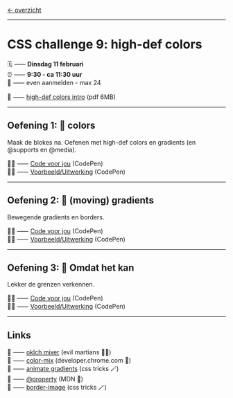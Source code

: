 [← overzicht](CHALLENGES.md)

---

# CSS challenge 9: high-def colors

🗓️ ⸺ **Dinsdag 11 februari**  
⏰ ⸺ **9:30 - ca 11:30 uur**  
🙋 ⸺ even aanmelden - max 24  

📗 ⸺
<a href="pres/FDND-2425-CSSchallenge10-colors.pdf" target="_blank" rel="noopener noreferrer">high-def colors intro</a> 
(pdf 6MB)   

---

## Oefening 1: 🎨 colors

Maak de blokes na. Oefenen met high-def colors en gradients (en @supports en @media).

🧑‍💻 ⸺
<a href="https://codepen.io/shooft/pen/LYvLrQK" target="_blank" rel="noopener noreferrer">Code voor jou</a>
(CodePen)  
🧑‍💻 ⸺
<a href="https://codepen.io/shooft/pen/BaEZoXb" target="_blank" rel="noopener noreferrer">Voorbeeld/Uitwerking</a>
(CodePen)

---

## Oefening 2: 🌈 (moving) gradients

Bewegende gradients en borders.

🧑‍💻 ⸺
<a href="https://codepen.io/shooft/pen/rNbwKdq" target="_blank" rel="noopener noreferrer">Code voor jou</a>
(CodePen)  
🧑‍💻 ⸺
<a href="https://codepen.io/shooft/pen/yLrXegJ" target="_blank" rel="noopener noreferrer">Voorbeeld/Uitwerking</a>
(CodePen)

---

## Oefening 3: 🤪 Omdat het kan

Lekker de grenzen verkennen.

🧑‍💻 ⸺
<a href="https://codepen.io/shooft/pen/Pogjaab" target="_blank" rel="noopener noreferrer">Code voor jou</a>
(CodePen)  
🧑‍💻 ⸺
<a href="https://codepen.io/shooft/live/VwNWeEg" target="_blank" rel="noopener noreferrer">Voorbeeld/Uitwerking</a>
(CodePen)

---

## Links

🎯 ⸺ [oklch mixer](https://oklch.com) (evil martians 🧑‍💻)  
🎯 ⸺ [color-mix](https://developer.chrome.com/docs/css-ui/css-color-mix) (developer.chrome.com 🦖)  
🎯 ⸺ [animate gradients](https://css-tricks.com/using-property-for-css-custom-properties/) (css tricks 🪄)  
🎯 ⸺ [@property](https://developer.mozilla.org/en-US/docs/Web/CSS/@property) (MDN 🦊)  
🎯 ⸺ [border-image](https://css-tricks.com/almanac/properties/b/border-image/) (css tricks 🪄)  